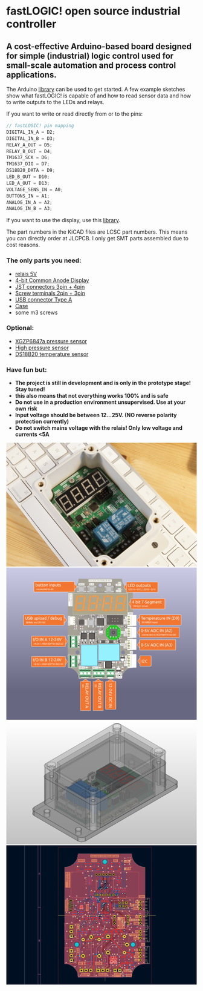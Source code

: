 # fastLOGIC! open source industrial controller
## A cost-effective Arduino-based board designed for simple (industrial) logic control used for small-scale automation and process control applications.

The Arduino [library](https://github.com/Neumi/fastLOGIC/tree/main/software/library/fastLOGIC) can be used to get started. A few example sketches show what fastLOGIC! is capable of and how to read sensor data and how to write outputs to the LEDs and relays.

If you want to write or read directly from or to the pins:
```cpp
// fastLOGIC! pin mapping
DIGITAL_IN_A = D2;
DIGITAL_IN_B = D3;
RELAY_A_OUT = D5;
RELAY_B_OUT = D4;
TM1637_SCK = D6;
TM1637_DIO = D7;
DS18B20_DATA = D9;
LED_B_OUT = D10;
LED_A_OUT = D13;
VOLTAGE_SENS_IN = A0;
BUTTONS_IN = A1;
ANALOG_IN_A = A2;
ANALOG_IN_B = A3;
```

If you want to use the display, use this [library](https://github.com/avishorp/TM1637).

The part numbers in the KiCAD files are LCSC part numbers. This means you can directly order at JLCPCB.
I only get SMT parts assembled due to cost reasons.

###  The only parts you need:
- [relais 5V](https://de.aliexpress.com/item/1005006065653383.html)
- [4-bit Common Anode Display](https://de.aliexpress.com/item/1005006101748128.html)
- [JST connectors 3pin + 4pin](https://de.aliexpress.com/item/4000120545240.html)
- [Screw terminals 2pin + 3pin](https://de.aliexpress.com/item/1005005194957825.html)
- [USB connector Type A](https://de.aliexpress.com/item/1005004679855929.html)
- [Case](https://de.aliexpress.com/item/32760647473.html)
- some m3 screws
  
### Optional:
- [XGZP6847a pressure sensor](https://de.aliexpress.com/item/1005003768236942.html)
- [High pressure sensor](https://de.aliexpress.com/item/1005005510454084.html)
- [DS18B20 temperature sensor](https://de.aliexpress.com/item/1005005973956237.html)

### Have fun but:
* **The project is still in development and is only in the prototype stage! Stay tuned!**
* **this also means that not everything works 100% and is safe**
* **Do not use in a production environment unsupervised. Use at your own risk**
* **Input voltage should be between 12...25V. (NO reverse polarity protection currently)**
* **Do not switch mains voltage with the relais! Only low voltage and currents <5A**
    
  
<img alt="linear axis" src="/img/perspective_photo.jpg">
<img alt="linear axis" src="/img/description.jpg">
<img alt="linear axis" src="/img/assembly.png">
<img alt="linear axis" src="/img/layout001.png">
